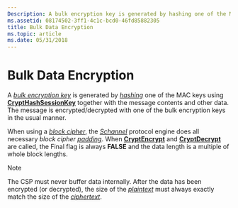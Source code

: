 ```yaml
---
Description: A bulk encryption key is generated by hashing one of the MAC keys using CryptHashSessionKey together with the message contents and other data. The message is encrypted/decrypted with one of the bulk encryption keys in the usual manner.
ms.assetid: 08174502-3ff1-4c1c-bcd0-46fd85882305
title: Bulk Data Encryption
ms.topic: article
ms.date: 05/31/2018
---
```


# Bulk Data Encryption

A [*bulk encryption key*](https://msdn.microsoft.com/library/ms721569(v=VS.85).aspx) is generated by [*hashing*](https://msdn.microsoft.com/library/ms721586(v=VS.85).aspx) one of the MAC keys using [**CryptHashSessionKey**](/windows/desktop/api/Wincrypt/nf-wincrypt-crypthashsessionkey) together with the message contents and other data. The message is encrypted/decrypted with one of the bulk encryption keys in the usual manner.

When using a [*block cipher*](https://msdn.microsoft.com/library/ms721569(v=VS.85).aspx), the [*Schannel*](https://msdn.microsoft.com/library/ms721625(v=VS.85).aspx) protocol engine does all necessary *block cipher* [*padding*](https://msdn.microsoft.com/library/ms721603(v=VS.85).aspx). When [**CryptEncrypt**](/windows/desktop/api/Wincrypt/nf-wincrypt-cryptencrypt) and [**CryptDecrypt**](/windows/desktop/api/Wincrypt/nf-wincrypt-cryptdecrypt) are called, the Final flag is always **FALSE** and the data length is a multiple of whole block lengths.

> [!Note]  
> The CSP must never buffer data internally. After the data has been encrypted (or decrypted), the size of the [*plaintext*](https://msdn.microsoft.com/library/ms721603(v=VS.85).aspx) must always exactly match the size of the [*ciphertext*](https://msdn.microsoft.com/library/ms721572(v=VS.85).aspx).

 

 

 



